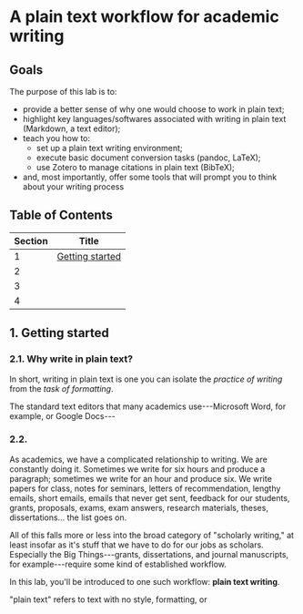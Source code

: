 # A plain text workflow for academic writing

## Goals

The purpose of this lab is to:

  * provide a better sense of why one would choose to work in plain text;
  * highlight key languages/softwares associated with writing in plain text (Markdown, a text editor);
  * teach you how to:
    - set up a plain text writing environment;
    - execute basic document conversion tasks (pandoc, LaTeX);
    - use Zotero to manage citations in plain text (BibTeX);
  * and, most importantly, offer some tools that will prompt you to think about your writing process

## Table of Contents

  | Section | Title                       |
  | ------- | --------------------------- |
  |    1    | [Getting started](#1-getting-started) |
  |    2    |                             |
  |    3    |                             |
  |    4    |                             |

<!-- ## A note on sources

This lab borrows a lot from Scott Selisker's "[A Plain Text Workflow for Academic Writing with Atom](http://u.arizona.edu/~selisker/post/workflow/)" and Kieran Healy's "[The Plain Person’s Guide to Plain Text Social Science](https://plain-text.co/)." Do check them out if you have time. -->

## 1. Getting started

### 2.1. Why write in plain text?

In short, writing in plain text is one you can isolate the *practice of writing* from the *task of formatting*.

The standard text editors that many academics use---Microsoft Word, for example, or Google Docs---

### 2.2.

As academics, we have a complicated relationship to writing. We are constantly doing it. Sometimes we write for six hours and produce a paragraph; sometimes we write for an hour and produce six. We write papers for class, notes for seminars, letters of recommendation, lengthy emails, short emails, emails that never get sent, feedback for our students, grants, proposals, exams, exam answers, research materials, theses, dissertations... the list goes on.

All of this falls more or less into the broad category of "scholarly writing," at least insofar as it's stuff that we have to do for our jobs as scholars. Especially the Big Things---grants, dissertations, and journal manuscripts, for example---require some kind of established workflow.

In this lab, you'll be introduced to one such workflow: **plain text writing**.

"plain text" refers to text with no style, formatting, or
